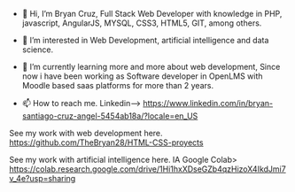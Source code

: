 - 👋 Hi, I’m Bryan Cruz, Full Stack Web Developer with knowledge in PHP, javascript, AngularJS, MYSQL, CSS3, HTML5, GIT, among others. 
- 👀 I’m interested in Web Development, artificial intelligence and data science.
- 🌱 I’m currently learning more and more about web development, Since now i have been working as Software developer in OpenLMS with Moodle based saas platforms for more than 2 years.

- 📫 How to reach me. 
Linkedin--> https://www.linkedin.com/in/bryan-santiago-cruz-angel-5454ab18a/?locale=en_US 

See my work with web development here. https://github.com/TheBryan28/HTML-CSS-proyects 

See my work with artificial intelligence here. IA Google Colab> https://colab.research.google.com/drive/1Hi1hxXDseGZb4qzHizoX4IkdJmi7v_4e?usp=sharing
